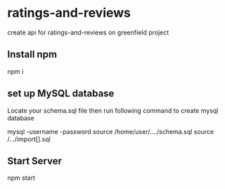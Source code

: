 # ratings-and-reviews

create api for ratings-and-reviews on greenfield project

## Install npm

npm i

<!-- ## Start MongoDB Server

if run into shutting down with code:100
exception in initAndListen: NonExistentPath: Data directory /data/db not found., terminating

whoami = YOURUSERNAME
sudo mkdir -p /data/db
sudo chown -Rv YOURUSERNAME /data/db

mongod

mongo -->

## set up MySQL database

Locate your schema.sql file then run following command to create mysql database

mysql -username -password
source /home/user/..../schema.sql
source /.../import[].sql

## Start Server

npm start
